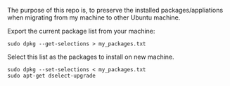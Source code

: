The purpose of this repo is, to preserve the installed packages/appliations when migrating from my machine to other Ubuntu machine.

Export the current package list from your machine:

    sudo dpkg --get-selections > my_packages.txt

Select this list as the packages to install on new machine.

    sudo dpkg --set-selections < my_packages.txt
    sudo apt-get dselect-upgrade

